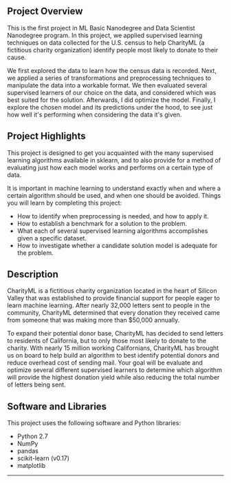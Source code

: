 ## Project Overview

This is the first project in ML Basic Nanodegree and Data Scientist Nanodegree program. In this project, we applied supervised learning techniques on data collected for the U.S. census to help CharityML (a fictitious charity organization) identify people most likely to donate to their cause.

We first explored the data to learn how the census data is recorded. Next, we applied a series of transformations
and preprocessing techniques to manipulate the data into a workable format. We then evaluated several supervised  learners of our choice on the data, and considered which was best suited for the solution. Afterwards, I did optimize the model. Finally, I explore the chosen model and
its predictions under the hood, to see just how well it's performing when considering the data it's given.

## Project Highlights

This project is designed to get you acquainted with the many supervised learning algorithms available in sklearn, and to also provide for a method of evaluating just how each model works and performs on a certain type of data.

It is important in machine learning to understand exactly when and where a certain algorithm should be used, and when one should be avoided. Things you will learn by completing this project:

* How to identify when preprocessing is needed, and how to apply it.
* How to establish a benchmark for a solution to the problem.
* What each of several supervised learning algorithms accomplishes given a specific dataset.
* How to investigate whether a candidate solution model is adequate for the problem.

## Description

CharityML is a fictitious charity organization located in the heart of Silicon Valley that was established to provide
financial support for people eager to learn machine learning. After nearly 32,000 letters sent to people in the community, CharityML determined that every donation they received came from someone that was making more than $50,000 annually.

To expand their potential donor base, CharityML has decided to send letters to residents of California, but to only those most likely to donate to the charity. With nearly 15 million working Californians, CharityML has brought us on board to help build an algorithm to best identify potential donors and reduce overhead cost of sending mail. Your goal will be evaluate and optimize several different supervised learners to determine which algorithm will provide the highest donation yield while also reducing the total number of letters being sent. 

## Software and Libraries

This project uses the following software and Python libraries:
* Python 2.7
* NumPy
* pandas
* scikit-learn (v0.17)
* matplotlib
***
